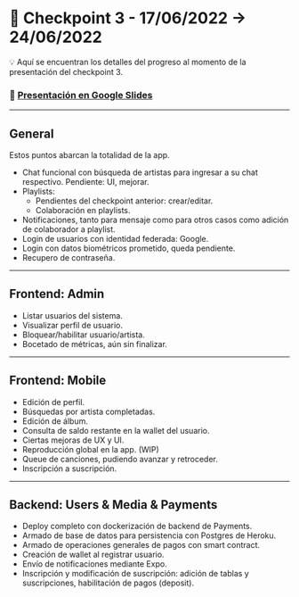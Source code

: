 # 📌 Checkpoint 3 - 17/06/2022 → 24/06/2022

💡 Aquí se encuentran los detalles del progreso al momento de la presentación del checkpoint 3.

### 📄 [Presentación en Google Slides](https://docs.google.com/presentation/d/1RTpt09JcYum2nEIl4dF9JB5yzEvXA9movpVSvnVenlA/edit?usp=sharing)

---

## General

Estos puntos abarcan la totalidad de la app.

- Chat funcional con búsqueda de artistas para ingresar a su chat respectivo.
  Pendiente: UI, mejorar.
- Playlists:
  - Pendientes del checkpoint anterior: crear/editar.
  - Colaboración en playlists.
- Notificaciones, tanto para mensaje como para otros casos como adición de colaborador a playlist.
- Login de usuarios con identidad federada: Google.
- Login con datos biométricos prometido, queda pendiente.
- Recupero de contraseña.

---

## Frontend: Admin

- Listar usuarios del sistema.
- Visualizar perfil de usuario.
- Bloquear/habilitar usuario/artista.
- Bocetado de métricas, aún sin finalizar.

---

## Frontend: Mobile

- Edición de perfil.
- Búsquedas por artista completadas.
- Edición de álbum.
- Consulta de saldo restante en la wallet del usuario.
- Ciertas mejoras de UX y UI.
- Reproducción global en la app. (WIP)
- Queue de canciones, pudiendo avanzar y retroceder.
- Inscripción a suscripción.

---

## Backend: Users & Media & Payments

- Deploy completo con dockerización de backend de Payments.
- Armado de base de datos para persistencia con Postgres de Heroku.
- Armado de operaciones generales de pagos con smart contract.
- Creación de wallet al registrar usuario.
- Envío de notificaciones mediante Expo.
- Inscripción y modificación de suscripción: adición de tablas y suscripciones, habilitación de pagos (deposit).
